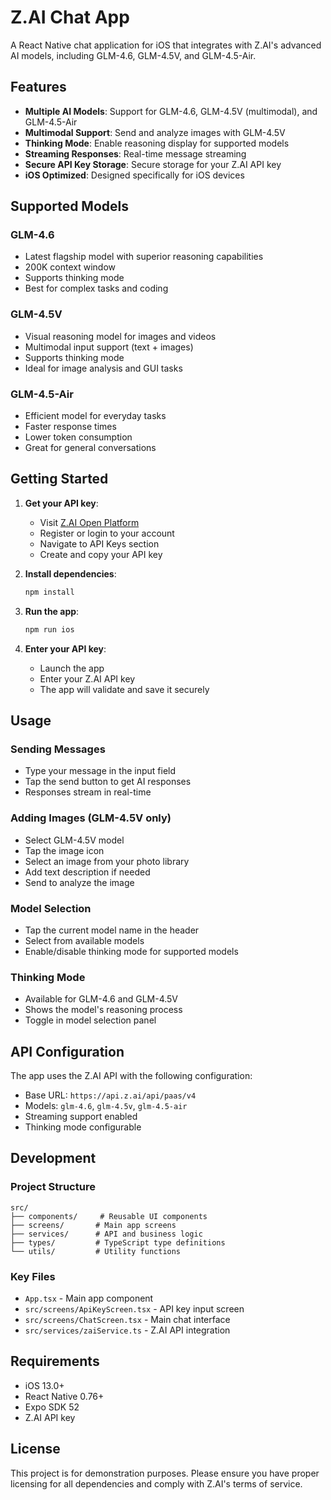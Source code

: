 # Z.AI Chat App

A React Native chat application for iOS that integrates with Z.AI's advanced AI models, including GLM-4.6, GLM-4.5V, and GLM-4.5-Air.

## Features

- **Multiple AI Models**: Support for GLM-4.6, GLM-4.5V (multimodal), and GLM-4.5-Air
- **Multimodal Support**: Send and analyze images with GLM-4.5V
- **Thinking Mode**: Enable reasoning display for supported models
- **Streaming Responses**: Real-time message streaming
- **Secure API Key Storage**: Secure storage for your Z.AI API key
- **iOS Optimized**: Designed specifically for iOS devices

## Supported Models

### GLM-4.6
- Latest flagship model with superior reasoning capabilities
- 200K context window
- Supports thinking mode
- Best for complex tasks and coding

### GLM-4.5V
- Visual reasoning model for images and videos
- Multimodal input support (text + images)
- Supports thinking mode
- Ideal for image analysis and GUI tasks

### GLM-4.5-Air
- Efficient model for everyday tasks
- Faster response times
- Lower token consumption
- Great for general conversations

## Getting Started

1. **Get your API key**:
   - Visit [Z.AI Open Platform](https://z.ai/model-api)
   - Register or login to your account
   - Navigate to API Keys section
   - Create and copy your API key

2. **Install dependencies**:
   ```bash
   npm install
   ```

3. **Run the app**:
   ```bash
   npm run ios
   ```

4. **Enter your API key**:
   - Launch the app
   - Enter your Z.AI API key
   - The app will validate and save it securely

## Usage

### Sending Messages
- Type your message in the input field
- Tap the send button to get AI responses
- Responses stream in real-time

### Adding Images (GLM-4.5V only)
- Select GLM-4.5V model
- Tap the image icon
- Select an image from your photo library
- Add text description if needed
- Send to analyze the image

### Model Selection
- Tap the current model name in the header
- Select from available models
- Enable/disable thinking mode for supported models

### Thinking Mode
- Available for GLM-4.6 and GLM-4.5V
- Shows the model's reasoning process
- Toggle in model selection panel

## API Configuration

The app uses the Z.AI API with the following configuration:
- Base URL: `https://api.z.ai/api/paas/v4`
- Models: `glm-4.6`, `glm-4.5v`, `glm-4.5-air`
- Streaming support enabled
- Thinking mode configurable

## Development

### Project Structure
```
src/
├── components/     # Reusable UI components
├── screens/       # Main app screens
├── services/      # API and business logic
├── types/         # TypeScript type definitions
└── utils/         # Utility functions
```

### Key Files
- `App.tsx` - Main app component
- `src/screens/ApiKeyScreen.tsx` - API key input screen
- `src/screens/ChatScreen.tsx` - Main chat interface
- `src/services/zaiService.ts` - Z.AI API integration

## Requirements

- iOS 13.0+
- React Native 0.76+
- Expo SDK 52
- Z.AI API key

## License

This project is for demonstration purposes. Please ensure you have proper licensing for all dependencies and comply with Z.AI's terms of service.